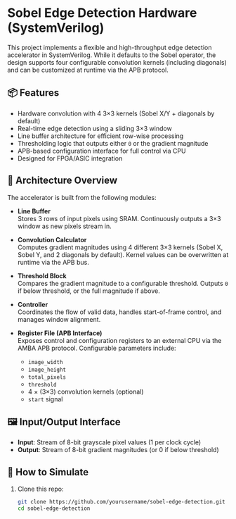 
# Sobel Edge Detection Hardware (SystemVerilog)

This project implements a flexible and high-throughput edge detection accelerator in SystemVerilog. While it defaults to the Sobel operator, the design supports four configurable convolution kernels (including diagonals) and can be customized at runtime via the APB protocol.

## 📦 Features

- Hardware convolution with 4 3×3 kernels (Sobel X/Y + diagonals by default)
- Real-time edge detection using a sliding 3×3 window
- Line buffer architecture for efficient row-wise processing
- Thresholding logic that outputs either `0` or the gradient magnitude
- APB-based configuration interface for full control via CPU
- Designed for FPGA/ASIC integration

## 🧠 Architecture Overview

The accelerator is built from the following modules:

- **Line Buffer**  
  Stores 3 rows of input pixels using SRAM. Continuously outputs a 3×3 window as new pixels stream in.

- **Convolution Calculator**  
  Computes gradient magnitudes using 4 different 3×3 kernels (Sobel X, Sobel Y, and 2 diagonals by default). Kernel values can be overwritten at runtime via the APB bus.

- **Threshold Block**  
  Compares the gradient magnitude to a configurable threshold. Outputs `0` if below threshold, or the full magnitude if above.

- **Controller**  
  Coordinates the flow of valid data, handles start-of-frame control, and manages window alignment.

- **Register File (APB Interface)**  
  Exposes control and configuration registers to an external CPU via the AMBA APB protocol. Configurable parameters include:
  
  - `image_width`
  - `image_height`
  - `total_pixels`
  - `threshold`
  - 4 × (3×3) convolution kernels (optional)
  - `start` signal

## 🖼️ Input/Output Interface

- **Input**: Stream of 8-bit grayscale pixel values (1 per clock cycle)
- **Output**: Stream of 8-bit gradient magnitudes (or 0 if below threshold)

## 🧪 How to Simulate

1. Clone this repo:
   ```bash
   git clone https://github.com/yourusername/sobel-edge-detection.git
   cd sobel-edge-detection

